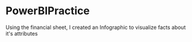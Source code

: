 # PowerBIPractice
Using the financial sheet, I created an Infographic to visualize facts about it's attributes
